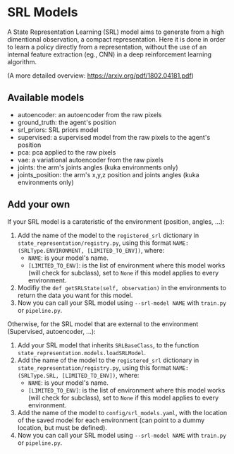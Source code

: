 # SRL Models

A State Representation Learning (SRL) model aims to generate from a high dimentional observation, a compact representation.
Here it is done in order to learn a policy directly from a representation,
without the use of an internal feature extraction (eg., CNN) in a deep reinforcement learning algorithm.  

(A more detailed overview: https://arxiv.org/pdf/1802.04181.pdf)

## Available models
- autoencoder: an autoencoder from the raw pixels
- ground_truth: the agent's position
- srl_priors: SRL priors model
- supervised: a supervised model from the raw pixels to the agent's position
- pca: pca applied to the raw pixels
- vae: a variational autoencoder from the raw pixels
- joints: the arm's joints angles (kuka environments only)
- joints_position: the arm's x,y,z position and joints angles (kuka environments only)

## Add your own
If your SRL model is a carateristic of the environment (position, angles, ...):  
1. Add the name of the model to the ```registered_srl``` dictionary in ```state_representation/registry.py```, 
using this format ```NAME: (SRLType.ENVIRONMENT, [LIMITED_TO_ENV])```, where:
    * ```NAME```: is your model's name.
    * ```[LIMITED_TO_ENV]```: is the list of environment where this model works (will check for subclass), 
    set to ```None``` if this model applies to every environment.
2. Modifiy the ```def getSRLState(self, observation)``` in the environments to return the data you want for this model.  
3. Now you can call your SRL model using ```--srl-model NAME``` with ```train.py``` or ```pipeline.py```.  

Otherwise, for the SRL model that are external to the environment (Supervised, autoencoder, ...): 
1. Add your SRL model that inherits ```SRLBaseClass```, to the function ```state_representation.models.loadSRLModel```.
2. Add the name of the model to the ```registered_srl``` dictionary in ```state_representation/registry.py```, 
using this format ```NAME: (SRLType.SRL, [LIMITED_TO_ENV])```, where:
    * ```NAME```: is your model's name.
    * ```[LIMITED_TO_ENV]```: is the list of environment where this model works (will check for subclass), 
    set to ```None``` if this model applies to every environment.
3. Add the name of the model to ```config/srl_models.yaml```, with the location of the saved model for each environment (can point to a dummy location, but must be defined).
4. Now you can call your SRL model using ```--srl-model NAME``` with ```train.py``` or ```pipeline.py```.  